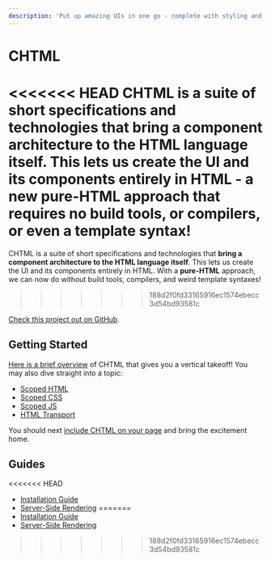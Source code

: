 ```yaml
---
description: 'Put up amazing UIs in one go - complete with styling and automatic functionality without leaving HTML!'
---
```


# CHTML
<<<<<<< HEAD
CHTML is a suite of short specifications and technologies that **bring a component architecture to the HTML language itself**. This lets us create the UI and its components entirely in HTML - a new **pure-HTML** approach that requires no build tools, or compilers, or even a template syntax!
=======
CHTML is a suite of short specifications and technologies that **bring a component architecture to the HTML language itself**. This lets us create the UI and its components entirely in HTML. With a **pure-HTML** approach, we can now do without build tools, compilers, and weird template syntaxes!
>>>>>>> 188d2f0fd33165916ec1574ebecc3d54bd93581c

[Check this project out on GitHub](https://github.com/web-native/chtml).

## Getting Started
[Here is a brief overview](/chtml/v060/specs/) of CHTML that gives you a vertical takeoff! You may also dive straight into a topic:
+ [Scoped HTML](/chtml/v060/specs/scoped-html/README.md)
+ [Scoped CSS](/chtml/v060/specs/scoped-css/README.md)
+ [Scoped JS](/chtml/v060/specs/scoped-js/README.md)
+ [HTML Transport](/chtml/v060/specs/html-transport/README.md)

You should next [include CHTML on your page](/chtml/v060/guide/installation.md) and bring the excitement home.

## Guides
<<<<<<< HEAD
+ [Installation Guide](/chtml/v060/guide/installation.md)
+ [Server-Side Rendering](/chtml/v060/guide/server-side-rendering.md)
=======
+ [Installation Guide](/chtml/v060/guide/installation-guide.md)
+ [Server-Side Rendering](/chtml/v060/guide/server-side-rendering.md)
>>>>>>> 188d2f0fd33165916ec1574ebecc3d54bd93581c
